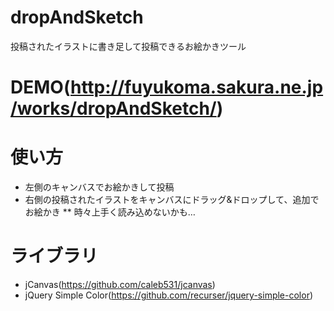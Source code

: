 dropAndSketch
=============

投稿されたイラストに書き足して投稿できるお絵かきツール

# DEMO(http://fuyukoma.sakura.ne.jp/works/dropAndSketch/)

# 使い方
* 左側のキャンバスでお絵かきして投稿
* 右側の投稿されたイラストをキャンバスにドラッグ&ドロップして、追加でお絵かき
** 時々上手く読み込めないかも…

# ライブラリ
* jCanvas(https://github.com/caleb531/jcanvas)
* jQuery Simple Color(https://github.com/recurser/jquery-simple-color)
